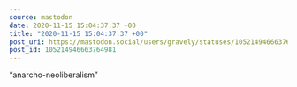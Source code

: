 ```yaml
---
source: mastodon
date: 2020-11-15 15:04:37.37 +00
title: "2020-11-15 15:04:37.37 +00"
post_uri: https://mastodon.social/users/gravely/statuses/105214946663764981
post_id: 105214946663764981
---
```

“anarcho-neoliberalism”


